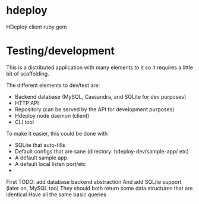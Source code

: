 # hdeploy
HDeploy client ruby gem

# Testing/development
This is a distributed application with many elements to it so it requires a little bit of scaffolding.

The different elements to dev/test are:
- Backend database (MySQL, Cassandra, and SQLite for dev purposes)
- HTTP API
- Repository (can be served by the API for development purposes)
- Hdeploy node daemon (client)
- CLI tool

To make it easier, this could be done with
- SQLite that auto-fills
- Default configs that are sane (directory: hdeploy-dev/sample-app/ etc)
- A default sample app
- A default local listen port/etc
-


First TODO: add database backend abstraction
And add SQLite support
(later on, MySQL too)
They should both return some data structures that are identical
Have all the same basic queries